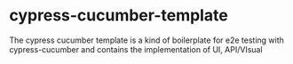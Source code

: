 # cypress-cucumber-template
The cypress cucumber template is a kind of boilerplate for e2e testing with cypress-cucumber and contains the implementation of UI, API/VIsual
